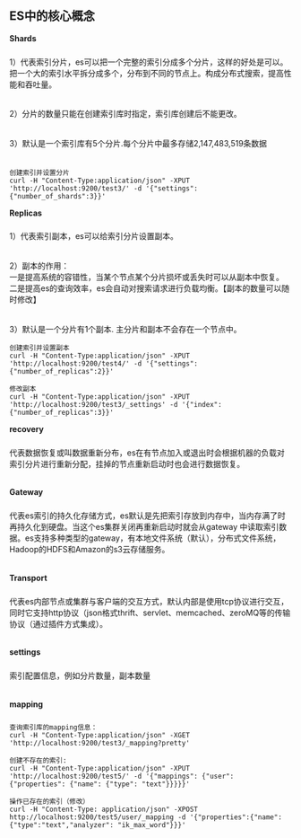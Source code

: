 ES中的核心概念
---

**Shards**
###

1）代表索引分片，es可以把一个完整的索引分成多个分片，这样的好处是可以。把一个大的索引水平拆分成多个，分布到不同的节点上。构成分布式搜索，提高性能和吞吐量。
######
2）分片的数量只能在创建索引库时指定，索引库创建后不能更改。
######
3）默认是一个索引库有5个分片.每个分片中最多存储2,147,483,519条数据
######
    
    创建索引并设置分片
    curl -H "Content-Type:application/json" -XPUT 'http://localhost:9200/test3/' -d '{"settings":{"number_of_shards":3}}'
    
    
**Replicas**
###

1）代表索引副本，es可以给索引分片设置副本。
######
2）副本的作用：  
    一是提高系统的容错性，当某个节点某个分片损坏或丢失时可以从副本中恢复。  
    二是提高es的查询效率，es会自动对搜索请求进行负载均衡。【副本的数量可以随时修改】  
######
3）默认是一个分片有1个副本. 主分片和副本不会存在一个节点中。

    创建索引并设置副本
    curl -H "Content-Type:application/json" -XPUT 'http://localhost:9200/test4/' -d '{"settings":{"number_of_replicas":2}}'
    
    修改副本
    curl -H "Content-Type:application/json" -XPUT 'http://localhost:9200/test3/_settings' -d '{"index":{"number_of_replicas":3}}'
    
**recovery**
###

代表数据恢复或叫数据重新分布，es在有节点加入或退出时会根据机器的负载对索引分片进行重新分配，挂掉的节点重新启动时也会进行数据恢复。
######

**Gateway**
###

代表es索引的持久化存储方式，es默认是先把索引存放到内存中，当内存满了时再持久化到硬盘。当这个es集群关闭再重新启动时就会从gateway
中读取索引数据。es支持多种类型的gateway，有本地文件系统（默认），分布式文件系统，Hadoop的HDFS和Amazon的s3云存储服务。
######

**Transport**
###

代表es内部节点或集群与客户端的交互方式，默认内部是使用tcp协议进行交互，  
同时它支持http协议（json格式thrift、servlet、memcached、zeroMQ等的传输协议（通过插件方式集成）。
######
    
**settings**
###

索引配置信息，例如分片数量，副本数量
######

**mapping**
###

    查询索引库的mapping信息：
    curl -H "Content-Type:application/json" -XGET 'http://localhost:9200/test3/_mapping?pretty'
    
    创建不存在的索引:
    curl -H "Content-Type:application/json" -XPUT 'http://localhost:9200/test5/' -d '{"mappings": {"user": {"properties": {"name": {"type": "text"}}}}}'
    
    操作已存在的索引（修改）
    curl -H "Content-Type: application/json" -XPOST http://localhost:9200/test5/user/_mapping -d '{"properties":{"name":{"type":"text","analyzer": "ik_max_word"}}}'
    